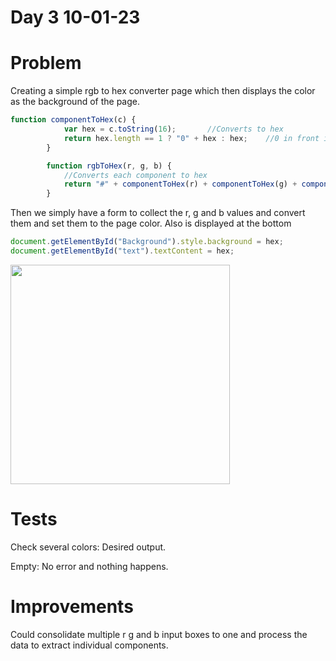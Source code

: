 # Day 3 10-01-23

# Problem

Creating a simple rgb to hex converter page which then displays the color as the background of the page. 

```js
function componentToHex(c) {
            var hex = c.toString(16);       //Converts to hex  
            return hex.length == 1 ? "0" + hex : hex;    //0 in front if too short
        }

        function rgbToHex(r, g, b) {
            //Converts each component to hex
            return "#" + componentToHex(r) + componentToHex(g) + componentToHex(b);
        }
```

Then we simply have a form to collect the r, g and b values and convert them and set them to the page color. Also is displayed at the bottom

```js
document.getElementById("Background").style.background = hex;
document.getElementById("text").textContent = hex;
```

<img title="" src="https://i.imgur.com/aACugOn.png" alt="" href="https://i.imgur.com/aACugOn.png" width="351">

# 

# Tests

Check several colors: Desired output.

Empty: No error and nothing happens. 

# Improvements

Could consolidate multiple r g and b input boxes to one and process the data to extract individual components. 
